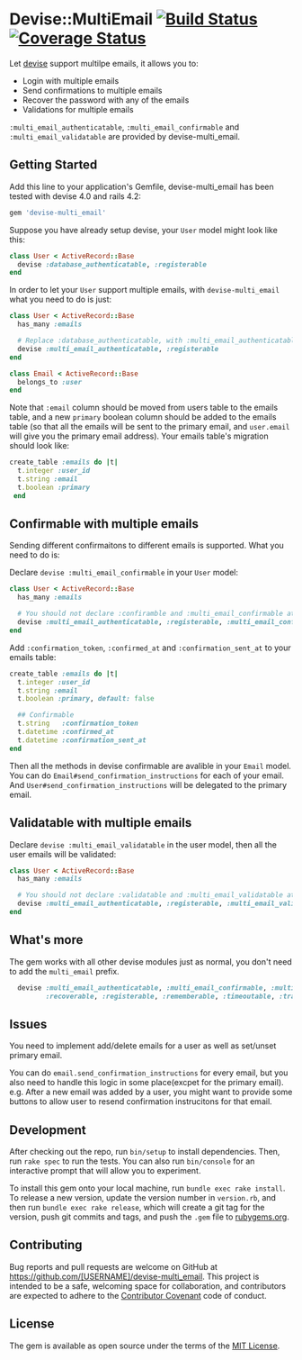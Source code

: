 # Devise::MultiEmail [![Build Status](https://travis-ci.org/allenwq/devise-multi_email.svg?branch=master)](https://travis-ci.org/allenwq/devise-multi_email) [![Coverage Status](https://coveralls.io/repos/allenwq/devise-multi_email/badge.svg?branch=master&service=github)](https://coveralls.io/github/allenwq/devise-multi_email?branch=master)

Let [devise](https://github.com/plataformatec/devise) support multilpe emails, it allows you to:
- Login with multiple emails
- Send confirmations to multiple emails
- Recover the password with any of the emails
- Validations for multiple emails 

`:multi_email_authenticatable`, `:multi_email_confirmable` and `:multi_email_validatable` are provided by devise-multi_email.

## Getting Started

Add this line to your application's Gemfile, devise-multi_email has been tested with devise 4.0 and rails 4.2:

```ruby
gem 'devise-multi_email'
```

Suppose you have already setup devise, your `User` model might look like this:

```ruby
class User < ActiveRecord::Base
  devise :database_authenticatable, :registerable
end
```

In order to let your `User` support multiple emails, with `devise-multi_email` what you need to do is just:

```ruby
class User < ActiveRecord::Base
  has_many :emails

  # Replace :database_authenticatable, with :multi_email_authenticatable
  devise :multi_email_authenticatable, :registerable
end

class Email < ActiveRecord::Base
  belongs_to :user
end
```

Note that `:email` column should be moved from users table to the emails table, and a new `primary` boolean column should be added to the emails table (so that all the emails will be sent to the primary email, and `user.email` will give you the primary email address). Your emails table's migration should look like:
```ruby
create_table :emails do |t|
  t.integer :user_id
  t.string :email
  t.boolean :primary
 end
```

## Confirmable with multiple emails
Sending different confirmaitons to different emails is supported. What you need to do is:

Declare `devise :multi_email_confirmable` in your `User` model:
```ruby
class User < ActiveRecord::Base
  has_many :emails

  # You should not declare :confiramble and :multi_email_confirmable at the same time.
  devise :multi_email_authenticatable, :registerable, :multi_email_confirmable
end
```

Add `:confirmation_token`, `:confirmed_at` and `:confirmation_sent_at` to your emails table:
```ruby
create_table :emails do |t|
  t.integer :user_id
  t.string :email
  t.boolean :primary, default: false

  ## Confirmable
  t.string   :confirmation_token
  t.datetime :confirmed_at
  t.datetime :confirmation_sent_at
end
```

Then all the methods in devise confirmable are avalible in your `Email` model. You can do `Email#send_confirmation_instructions` for each of your email. And `User#send_confirmation_instructions` will be delegated to the primary email.

## Validatable with multiple emails
Declare `devise :multi_email_validatable` in the user model, then all the user emails will be validated:

```ruby
class User < ActiveRecord::Base
  has_many :emails

  # You should not declare :validatable and :multi_email_validatable at the same time.
  devise :multi_email_authenticatable, :registerable, :multi_email_validatable
end
```

## What's more

The gem works with all other devise modules just as normal, you don't need to add the `multi_email` prefix.
```ruby
  devise :multi_email_authenticatable, :multi_email_confirmable, :multi_email_validatable, :lockable, 
         :recoverable, :registerable, :rememberable, :timeoutable, :trackable
```

## Issues
You need to implement add/delete emails for a user as well as set/unset primary email.

You can do `email.send_confirmation_instructions` for every email, but you also need to handle this logic in some place(excpet for the primary email). e.g. After a new email was added by a user, you might want to provide some buttons to allow user to resend confirmation instrucitons for that email.

## Development

After checking out the repo, run `bin/setup` to install dependencies. Then, run `rake spec` to run the tests. You can also run `bin/console` for an interactive prompt that will allow you to experiment.

To install this gem onto your local machine, run `bundle exec rake install`. To release a new version, update the version number in `version.rb`, and then run `bundle exec rake release`, which will create a git tag for the version, push git commits and tags, and push the `.gem` file to [rubygems.org](https://rubygems.org).

## Contributing

Bug reports and pull requests are welcome on GitHub at https://github.com/[USERNAME]/devise-multi_email. This project is intended to be a safe, welcoming space for collaboration, and contributors are expected to adhere to the [Contributor Covenant](contributor-covenant.org) code of conduct.


## License

The gem is available as open source under the terms of the [MIT License](http://opensource.org/licenses/MIT).

